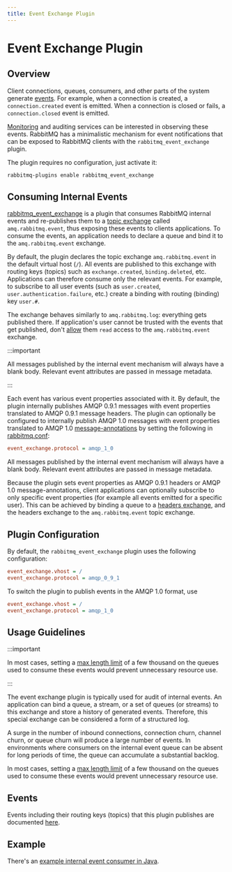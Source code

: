 ```yaml
---
title: Event Exchange Plugin
---
```

<!--
Copyright (c) 2005-2025 Broadcom. All Rights Reserved. The term "Broadcom" refers to Broadcom Inc. and/or its subsidiaries.

All rights reserved. This program and the accompanying materials
are made available under the terms of the under the Apache License,
Version 2.0 (the "License”); you may not use this file except in compliance
with the License. You may obtain a copy of the License at

https://www.apache.org/licenses/LICENSE-2.0

Unless required by applicable law or agreed to in writing, software
distributed under the License is distributed on an "AS IS" BASIS,
WITHOUT WARRANTIES OR CONDITIONS OF ANY KIND, either express or implied.
See the License for the specific language governing permissions and
limitations under the License.
-->

# Event Exchange Plugin

## Overview

Client connections, queues, consumers, and other parts of the system generate [events](./logging#internal-events).
For example, when a connection is created, a `connection.created` event is emitted.
When a connection is closed or fails, a `connection.closed` event is emitted.

[Monitoring](./monitoring) and auditing services can be interested in observing these
events. RabbitMQ has a minimalistic mechanism for event notifications
that can be exposed to RabbitMQ clients with the `rabbitmq_event_exchange` plugin.

The plugin requires no configuration, just activate it:

```bash
rabbitmq-plugins enable rabbitmq_event_exchange
```

## Consuming Internal Events

[rabbitmq_event_exchange](https://github.com/rabbitmq/rabbitmq-server/tree/main/deps/rabbitmq_event_exchange)
is a plugin that consumes RabbitMQ internal events and re-publishes them to a
[topic exchange](./exchanges) called `amq.rabbitmq.event`, thus exposing these events to clients applications.
To consume the events, an application needs to declare a queue and bind it to the `amq.rabbitmq.event` exchange.

By default, the plugin declares the topic exchange `amq.rabbitmq.event` in the default virtual host (`/`).
All events are published to this exchange with routing keys (topics) such as `exchange.created`, `binding.deleted`, etc.
Applications can therefore consume only the relevant events.
For example, to subscribe to all user events (such as `user.created`, `user.authentication.failure`, etc.) create a binding with routing (binding) key `user.#`.

The exchange behaves similarly to `amq.rabbitmq.log`: everything gets published there.
If application's user cannot be trusted with the events that get published, don't [allow](./access-control) them `read` access to the `amq.rabbitmq.event` exchange.

:::important

All messages published by the internal event mechanism will always have a blank body.
Relevant event attributes are passed in message metadata.

:::

Each event has various event properties associated with it.
By default, the plugin internally publishes AMQP 0.9.1 messages with event properties translated to AMQP 0.9.1 message headers.
The plugin can optionally be configured to internally publish AMQP 1.0 messages with event properties translated to AMQP 1.0 [message-annotations](https://docs.oasis-open.org/amqp/core/v1.0/os/amqp-core-messaging-v1.0-os.html#type-message-annotations)
by setting the following in [rabbitmq.conf](configure#config-file):

``` ini
event_exchange.protocol = amqp_1_0
```

All messages published by the internal event mechanism will always have a blank body.
Relevant event attributes are passed in message metadata.

Because the plugin sets event properties as AMQP 0.9.1 headers or AMQP 1.0 message-annotations, client applications can optionally subscribe to only specific event properties (for example all events emitted for a specific user). This can be achieved by binding a queue to a [headers exchange](/tutorials/amqp-concepts#exchange-headers), and the headers exchange to the `amq.rabbitmq.event` topic exchange.


## Plugin Configuration

By default, the `rabbitmq_event_exchange` plugin uses the following configuration:

``` ini
event_exchange.vhost = /
event_exchange.protocol = amqp_0_9_1
```

To switch the plugin to publish events in the AMQP 1.0 format, use

``` ini
event_exchange.vhost = /
event_exchange.protocol = amqp_1_0
```


## Usage Guidelines

:::important

In most cases, setting a [max length limit](./maxlength) of a few thousand on the queues
used to consume these events would prevent unnecessary resource use.

:::

The event exchange plugin is typically used for audit of internal events. An application
can bind a queue, a stream, or a set of queues (or streams) to this exchange
and store a history of generated events.
Therefore, this special exchange can be considered a form of a structured log.

A surge in the number of inbound connections, connection churn, channel churn, or queue churn
will produce a large number of events. In environments where consumers
on the internal event queue can be absent for long periods of time,
the queue can accumulate a substantial backlog.

In most cases, setting a [max length limit](./maxlength) of a few thousand on the queues
used to consume these events would prevent unnecessary resource use.

## Events

Events including their routing keys (topics) that this plugin publishes are documented [here](./logging#internal-events).

## Example

There's an [example internal event consumer in Java](https://github.com/rabbitmq/rabbitmq-server/tree/main/deps/rabbitmq_event_exchange/examples/java).
